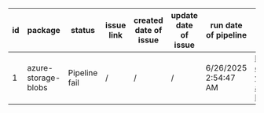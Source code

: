 
| id | package | status | issue link | created date of issue | update date of issue | run date of pipeline | pipeline run link |
|----|---------|--------|------------|-----------------------|----------------------| ---------------------| ----------------- |
| 1 | azure-storage-blobs | Pipeline fail | / | / | / | 6/26/2025 2:54:47 AM | https://dev.azure.com/v-qzhong-dotnet/content-validation-automation/_build/results?buildId=18 |